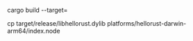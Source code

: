 cargo build --target=

cp target/release/libhellorust.dylib platforms/hellorust-darwin-arm64/index.node
